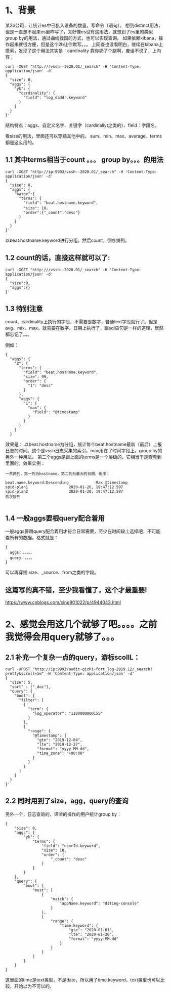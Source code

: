 # 1、背景
某2b公司，让统计es中已接入设备的数量，写命令（语句）。
想到distinct用法，但是一直想不起来es里咋写了，又好像es没有这用法，就想到了es里的类似group by的用法，通过曲线救国的方式，也可以实现查询。
如果依赖kibana，操作起来就很方便，但是这个2b让你默写。。。
上网查也没看明白，继续在kibana上摸索，发现了这个用法其实是：cardinality 靠你奶了个腿啊，废话不说了，上内容：
```
curl -XGET "http:///vssh--2020.01/_search" -H 'Content-Type: application/json' -d'
{
  "size": 0,
  "aggs": {
    "yk": {
      "cardinality": {
        "field": "log_daddr.keyword"
      }
    }
  }
}'
```
结构特点：aggs、自定义名字、关键字（cardinaliyt之类的）、field：字段名。

看size的用法，里面还可以穿插其他中的。 sum、min、max、average、terms都是这么用的。
## 1.1 其中terms相当于count 。。。 group by。。。的用法
```
curl -XGET "http://ip:9993/vssh--2020.01/_search" -H 'Content-Type: application/json' -d'
{
  "size": 0, 
  "aggs": {
    "kaige":{
      "terms": {
        "field": "beat.hostname.keyword",
        "size": 10，
        "order":{"_count":"desc"}
      }
    }
  }
}'
```
以beat.hostname.keyword进行分组，然后count，倒序排列。
## 1.2 count的话，直接这样就可以了:
```
curl -XGET "http:///vssh--2020.01/_search" -H 'Content-Type: application/json' -d'
{
  "size":0,
  "aggs":{}
}'
```

## 1.3 特别注意
count、cardinality上执行的字段，不需要是数字，普通text字段就行了。但是avg、mix、max，就需要在数字、日期上执行了，跟sql语句是一样的道理，居然都忘记了。。。

例如：
```
{
  "aggs": {
    "2": {
      "terms": {
        "field": "beat.hostname.keyword",
        "size": 99,
        "order": {
          "1": "desc"
        }
      },
      "aggs": {
        "1": {
          "max": {
            "field": "@timestamp"
          }
        }
      }
    }
  }
```
效果是：
以beat.hostname为分组，统计每个beat.hostname最新（最后）上报日志的时间。这个是vssh日志采集的索引。max用在了时间字段上，group by的另外一种用法。
第二个aggs是跟上面的terms是一个层级的，它相当于是嵌套到里面的。效果实例：
```
一共两列，第一列为hostname，第二列为最大的日期，倒序：

beat.name.keyword:Descending 			Max @timestamp 
spid-plan1					2020-01-20, 19:47:12.597
spid-plan2					2020-01-20, 19:47:12.597
依次排列
 	 
```

## 1.4 一般aggs要根query配合着用
一般aggs要跟query配合着用才符合日常需要，至少在时间段上选择吧，不可能查所有的数据。格式就是：
```
{
  aggs：。。。。，
  query：。。。。
}
```
可以再穿插 size、_source、from之类的字段。

## 这篇写的真不错，至少我看懂了，这个才最重要!
https://www.cnblogs.com/xing901022/p/4944043.html

# 2、感觉会用这几个就够了吧。。。。之前我觉得会用query就够了。。。

## 2.1 补充一个复杂一点的query，游标scollL：
```
curl -XPOST "http://ip:9993/audit-qizhi-fort_log-2019.12/_search?pretty&scroll=5m" -H 'Content-Type: application/json' -d'
{
  "size": 5,
  "sort" : ["_doc"],
  "query": {
    "bool": {
      "filter": [
        {
          "term": {
            "log_operator": "1100000000155"
          }
        },
        {
          "range": {
            "@timestamp": {
              "gte": "2019-12-04",
              "lte": "2019-12-27",
              "format": "yyyy-MM-dd",
              "time_zone": "+08:00"
            }
          }
        }
      ]
    }
  }
}'
```

## 2.2 同时用到了size，agg，query的查询
 另外一个，日志查询的，谛听的操作的用户统计group by：

```
{
	"size": 0,
	"aggs": {
		"yk": {
			"terms": {
				"field": "userId.keyword",
				"size": 10,
				"order": {
					"_count": "desc"
				}
			}
		}
	},
	"query": {
		"bool": {
			"must": [
				{
					"match": {
						"appName.keyword": "diting-console"
					}
				},
				{
					"range": {
						"time.keyword": {
							"gte": "2020-01-01",
							"lte": "2020-01-20",
							"format": "yyyy-MM-dd"
						}
					}
				}
			]
		}
	}
}
```
这里面的time是text类型，不是date，所以用了time.keyword，text类型也可以比较，开始以为不可以的。

